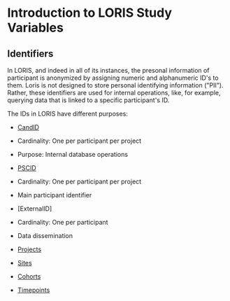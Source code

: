 # Introduction to LORIS Study Variables

## Identifiers

In LORIS, and indeed in all of its instances, the presonal information of participant is anonymized by assigning numeric and alphanumeric ID's to them. Loris is not designed to store personal identifying information ("PII"). Rather, these identifiers are used for internal operations, like, for example,  querying data that is linked to a specific participant's ID.

The IDs in LORIS have different purposes:

- [CandID](CandID.md)

- Cardinality: One per participant per project
- Purpose: Internal database operations

- [PSCID](PscID.md)

- Cardinality: One per participant per project
- Main participant identifier

- [ExternalID]

- Cardinality: One per participant
- Data dissemination

- [Projects](02_Projects.md)
- [Sites](03_Sites.md)
- [Cohorts](04_Cohorts.md)
- [Timepoints](05_Timepoints.md)
